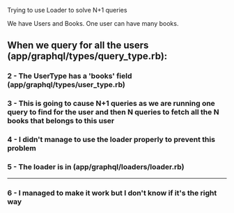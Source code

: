 Trying to use Loader to solve N+1 queries

We have Users and Books.
One user can have many books.

## When we query for all the users (app/graphql/types/query_type.rb):
  
  ### 2 - The UserType has a 'books' field (app/graphql/types/user_type.rb)
  
  ### 3 - This is going to cause N+1 queries as we are running one query to find for the user and then N queries to fetch all the N books that belongs to this user
  
  ### 4 - I didn't manage to use the loader properly to prevent this problem
  
  ### 5 - The loader is in (app/graphql/loaders/loader.rb)
  
  ------------------------------------------------------------------------------
  
  ### 6 - I managed to make it work but I don't know if it's the right way
